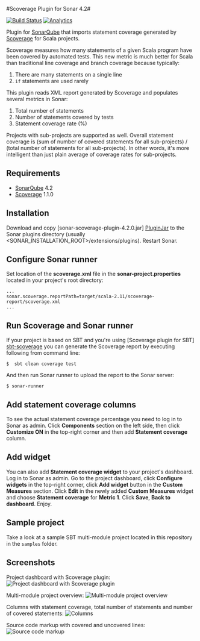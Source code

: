 #Scoverage Plugin for Sonar 4.2#

[![Build Status](https://travis-ci.org/RadoBuransky/sonar-scoverage-plugin.png)](https://travis-ci.org/RadoBuransky/sonar-scoverage-plugin)
[![Analytics](https://ga-beacon.appspot.com/UA-55603212-2/sonar-scoverage-plugin)](https://github.com/igrigorik/ga-beacon)

Plugin for [SonarQube] that imports statement coverage generated by [Scoverage] for Scala projects.

Scoverage measures how many statements of a given Scala program have been covered by automated tests. This
new metric is much better for Scala than traditional line coverage and branch coverage because typically:

 1. There are many statements on a single line
 2. `if` statements are used rarely

This plugin reads XML report generated by Scoverage and populates several metrics in Sonar:

 1. Total number of statements
 2. Number of statements covered by tests
 3. Statement coverage rate (%)

Projects with sub-projects are supported as well. Overall statement coverage is (sum of number of covered statements
for all sub-projects) / (total number of statements for all sub-projects). In other words, it's more intelligent than
just plain average of coverage rates for sub-projects.

## Requirements ##

- [SonarQube] 4.2
- [Scoverage] 1.1.0

## Installation ##

Download and copy [sonar-scoverage-plugin-4.2.0.jar] [PluginJar] to the Sonar plugins directory
(usually <SONAR_INSTALLATION_ROOT>/extensions/plugins). Restart Sonar.

## Configure Sonar runner ##

Set location of the **scoverage.xml** file in the **sonar-project.properties** located in your project's
root directory:

    ...
    sonar.scoverage.reportPath=target/scala-2.11/scoverage-report/scoverage.xml
    ...

## Run Scoverage and Sonar runner ##

If your project is based on SBT and you're using [Scoverage plugin for SBT] [sbt-scoverage] you can
generate the Scoverage report by executing following from command line:

    $  sbt clean coverage test

And then run Sonar runner to upload the report to the Sonar server:

    $ sonar-runner

## Add statement coverage columns ##

To see the actual statement coverage percentage you need to log in to Sonar as admin.
Click **Components** section on the left side, then click **Customize ON** in the top-right corner and then
add **Statement coverage** column.

## Add widget ##

You can also add **Statement coverage widget** to your project's dashboard. Log in to Sonar as admin. Go to
the project dashboard, click **Configure widgets** in the top-right corner, click **Add widget** button in
the **Custom Measures** section. Click **Edit** in the newly added **Custom Measures** widget and choose
**Statement coverage** for **Metric 1**. Click **Save**, **Back to dashboard**. Enjoy.

## Sample project ##

Take a look at a sample SBT multi-module project located in this repository in the `samples` folder.

## Screenshots ##

Project dashboard with Scoverage plugin:
![Project dashboard with Scoverage plugin](/doc/img/01_dashboard.png "Project dashboard with Scoverage plugin")

Multi-module project overview:
![Multi-module project overview](/doc/img/02_detail.png "Multi-module project overview")

Columns with statement coverage, total number of statements and number of covered statements:
![Columns](/doc/img/03_columns.png "Columns")

Source code markup with covered and uncovered lines:
![Source code markup](/doc/img/04_coverage.png "Source code markup")

[PluginJar]: https://github.com/RadoBuransky/sonar-scoverage-plugin/releases/download/v4.2.0/sonar-scoverage-plugin-4.2.0.jar
[SonarQube]: http://www.sonarqube.org/ "SonarQube"
[Scoverage]: https://github.com/scoverage/scalac-scoverage-plugin "Scoverage"
[sbt-scoverage]: https://github.com/scoverage/sbt-scoverage
